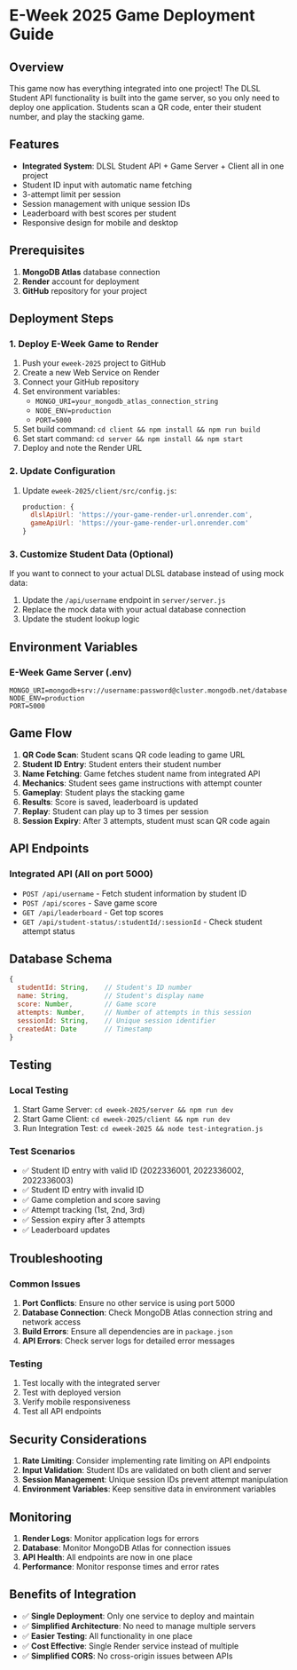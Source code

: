 # E-Week 2025 Game Deployment Guide

## Overview
This game now has everything integrated into one project! The DLSL Student API functionality is built into the game server, so you only need to deploy one application. Students scan a QR code, enter their student number, and play the stacking game.

## Features
- **Integrated System**: DLSL Student API + Game Server + Client all in one project
- Student ID input with automatic name fetching
- 3-attempt limit per session
- Session management with unique session IDs
- Leaderboard with best scores per student
- Responsive design for mobile and desktop

## Prerequisites
1. **MongoDB Atlas** database connection
2. **Render** account for deployment
3. **GitHub** repository for your project

## Deployment Steps

### 1. Deploy E-Week Game to Render
1. Push your `eweek-2025` project to GitHub
2. Create a new Web Service on Render
3. Connect your GitHub repository
4. Set environment variables:
   - `MONGO_URI=your_mongodb_atlas_connection_string`
   - `NODE_ENV=production`
   - `PORT=5000`
5. Set build command: `cd client && npm install && npm run build`
6. Set start command: `cd server && npm install && npm start`
7. Deploy and note the Render URL

### 2. Update Configuration
1. Update `eweek-2025/client/src/config.js`:
   ```javascript
   production: {
     dlslApiUrl: 'https://your-game-render-url.onrender.com',
     gameApiUrl: 'https://your-game-render-url.onrender.com'
   }
   ```

### 3. Customize Student Data (Optional)
If you want to connect to your actual DLSL database instead of using mock data:
1. Update the `/api/username` endpoint in `server/server.js`
2. Replace the mock data with your actual database connection
3. Update the student lookup logic

## Environment Variables

### E-Week Game Server (.env)
```env
MONGO_URI=mongodb+srv://username:password@cluster.mongodb.net/database
NODE_ENV=production
PORT=5000
```

## Game Flow
1. **QR Code Scan**: Student scans QR code leading to game URL
2. **Student ID Entry**: Student enters their student number
3. **Name Fetching**: Game fetches student name from integrated API
4. **Mechanics**: Student sees game instructions with attempt counter
5. **Gameplay**: Student plays the stacking game
6. **Results**: Score is saved, leaderboard is updated
7. **Replay**: Student can play up to 3 times per session
8. **Session Expiry**: After 3 attempts, student must scan QR code again

## API Endpoints

### Integrated API (All on port 5000)
- `POST /api/username` - Fetch student information by student ID
- `POST /api/scores` - Save game score
- `GET /api/leaderboard` - Get top scores
- `GET /api/student-status/:studentId/:sessionId` - Check student attempt status

## Database Schema
```javascript
{
  studentId: String,    // Student's ID number
  name: String,         // Student's display name
  score: Number,        // Game score
  attempts: Number,     // Number of attempts in this session
  sessionId: String,    // Unique session identifier
  createdAt: Date       // Timestamp
}
```

## Testing

### Local Testing
1. Start Game Server: `cd eweek-2025/server && npm run dev`
2. Start Game Client: `cd eweek-2025/client && npm run dev`
3. Run Integration Test: `cd eweek-2025 && node test-integration.js`

### Test Scenarios
- ✅ Student ID entry with valid ID (2022336001, 2022336002, 2022336003)
- ✅ Student ID entry with invalid ID
- ✅ Game completion and score saving
- ✅ Attempt tracking (1st, 2nd, 3rd)
- ✅ Session expiry after 3 attempts
- ✅ Leaderboard updates

## Troubleshooting

### Common Issues
1. **Port Conflicts**: Ensure no other service is using port 5000
2. **Database Connection**: Check MongoDB Atlas connection string and network access
3. **Build Errors**: Ensure all dependencies are in `package.json`
4. **API Errors**: Check server logs for detailed error messages

### Testing
1. Test locally with the integrated server
2. Test with deployed version
3. Verify mobile responsiveness
4. Test all API endpoints

## Security Considerations
1. **Rate Limiting**: Consider implementing rate limiting on API endpoints
2. **Input Validation**: Student IDs are validated on both client and server
3. **Session Management**: Unique session IDs prevent attempt manipulation
4. **Environment Variables**: Keep sensitive data in environment variables

## Monitoring
1. **Render Logs**: Monitor application logs for errors
2. **Database**: Monitor MongoDB Atlas for connection issues
3. **API Health**: All endpoints are now in one place
4. **Performance**: Monitor response times and error rates

## Benefits of Integration
- ✅ **Single Deployment**: Only one service to deploy and maintain
- ✅ **Simplified Architecture**: No need to manage multiple servers
- ✅ **Easier Testing**: All functionality in one place
- ✅ **Cost Effective**: Single Render service instead of multiple
- ✅ **Simplified CORS**: No cross-origin issues between APIs
